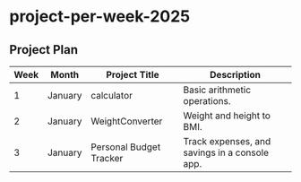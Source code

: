 # project-per-week-2025

## Project Plan

| Week | Month      | Project Title                              | Description                                                    |
|------|------------|--------------------------------------------|----------------------------------------------------------------|
| 1  |  January  |  calculator  |  Basic arithmetic operations.  |
| 2  |  January  |  WeightConverter  |  Weight and height to BMI.  |
| 3  |  January  |  Personal Budget Tracker  |  Track expenses, and savings in a console app.  |
